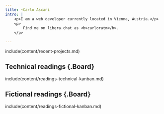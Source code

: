 ```yaml
---
title: ~Carlo Ascani
intro: |
    <p>I am a web developer currently located in Vienna, Austria.</p>
    <p>
        Find me on libera.chat as <b>carloratm</b>.
    </p>

---
```


include(content/recent-projects.md)

## Technical readings {.Board}

include(content/readings-technical-kanban.md)

## Fictional readings {.Board}

include(content/readings-fictional-kanban.md)

